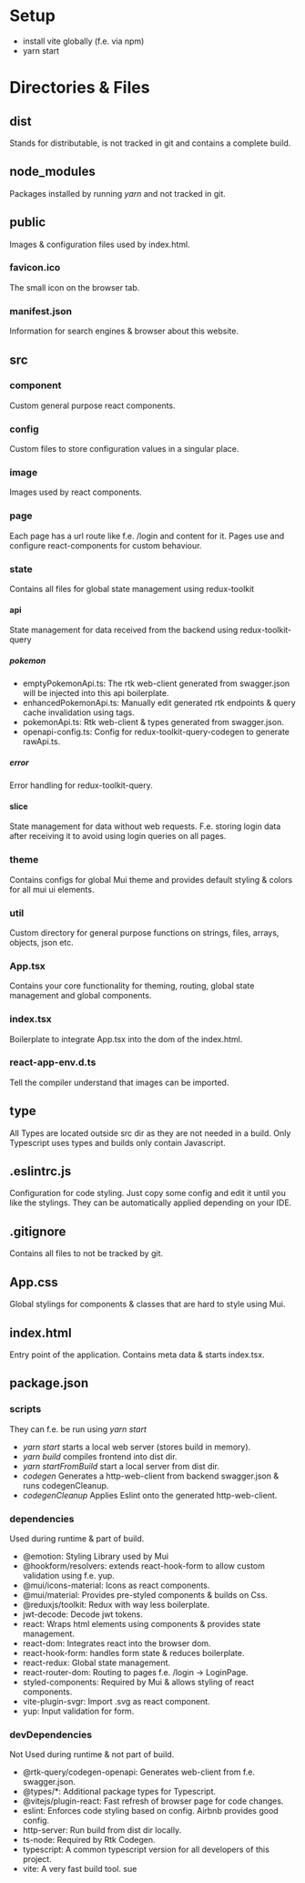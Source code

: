 # Setup
- install vite globally (f.e. via npm)
- yarn start

# Directories & Files
## dist
Stands for distributable, is not tracked in git and contains a complete build.
## node_modules
Packages installed by running *yarn* and not tracked in git.
## public
Images & configuration files used by index.html.
### favicon.ico
The small icon on the browser tab.
### manifest.json
Information for search engines & browser about this website.
## src
### component
Custom general purpose react components.
### config
Custom files to store configuration values in a singular place.
### image
Images used by react components.
### page
Each page has a url route like f.e. /login and content for it.
Pages use and configure react-components for custom behaviour.
### state
Contains all files for global state management using redux-toolkit
#### api
State management for data received from the backend using redux-toolkit-query
##### pokemon
- emptyPokemonApi.ts: The rtk web-client generated from swagger.json will be injected into this api boilerplate.
- enhancedPokemonApi.ts: Manually edit generated rtk endpoints & query cache invalidation using tags.
- pokemonApi.ts: Rtk web-client & types generated from swagger.json.
- openapi-config.ts: Config for redux-toolkit-query-codegen to generate rawApi.ts.
##### error
Error handling for redux-toolkit-query. 
#### slice
State management for data without web requests. 
F.e. storing login data after receiving it to avoid using login queries on all pages.
### theme
Contains configs for global Mui theme and provides default styling & colors for all mui ui elements.
### util
Custom directory for general purpose functions on strings, files, arrays, objects, json etc.
### App.tsx
Contains your core functionality for theming, routing, global state management and global components.
### index.tsx
Boilerplate to integrate App.tsx into the dom of the index.html.
### react-app-env.d.ts
Tell the compiler understand that images can be imported.
## type
All Types are located outside src dir as they are not needed in a build.
Only Typescript uses types and builds only contain Javascript.
## .eslintrc.js
Configuration for code styling. Just copy some config and edit it until you like the stylings.
They can be automatically applied depending on your IDE.
## .gitignore
Contains all files to not be tracked by git.
## App.css
Global stylings for components & classes that are hard to style using Mui.
## index.html
Entry point of the application. Contains meta data & starts index.tsx.
## package.json
### scripts
They can f.e. be run using *yarn start*
- *yarn start* starts a local web server (stores build in memory).
- *yarn build* compiles frontend into dist dir.
- *yarn startFromBuild* start a local server from dist dir.
- *codegen* Generates a http-web-client from backend swagger.json & runs codegenCleanup.
- *codegenCleanup* Applies Eslint onto the generated http-web-client.
### dependencies
Used during runtime & part of build.
- @emotion: Styling Library used by Mui
- @hookform/resolvers: extends react-hook-form to allow custom validation using f.e. yup.
- @mui/icons-material: Icons as react components.
- @mui/material: Provides pre-styled components & builds on Css.
- @reduxjs/toolkit: Redux with way less boilerplate.
- jwt-decode: Decode jwt tokens.
- react: Wraps html elements using components & provides state management.
- react-dom: Integrates react into the browser dom.
- react-hook-form: handles form state & reduces boilerplate.
- react-redux: Global state management.
- react-router-dom: Routing to pages f.e. /login -> LoginPage.
- styled-components: Required by Mui & allows styling of react components.
- vite-plugin-svgr: Import .svg as react component.
- yup: Input validation for form.
### devDependencies
Not Used during runtime & not part of build.
- @rtk-query/codegen-openapi: Generates web-client from f.e. swagger.json.
- @types/*: Additional package types for Typescript.
- @vitejs/plugin-react: Fast refresh of browser page for code changes.
- eslint: Enforces code styling based on config. Airbnb provides good config.
- http-server: Run build from dist dir locally.
- ts-node: Required by Rtk Codegen.
- typescript: A common typescript version for all developers of this project.
- vite: A very fast build tool. sue
